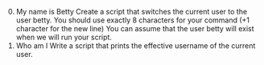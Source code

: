 0. My name is Betty
Create a script that switches the current user to the user betty.
You should use exactly 8 characters for your command (+1 character for the new line)
You can assume that the user betty will exist when we will run your script.
1. Who am I
Write a script that prints the effective username of the current user.
